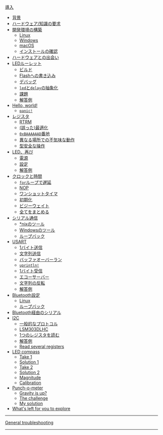 [導入](README.md)
- [背景](01-background/README.md)
- [ハードウェア/知識の要求](02-requirements/README.md)
- [開発環境の構築](03-setup/README.md)
    - [Linux](03-setup/linux.md)
    - [Windows](03-setup/windows.md)
    - [macOS](03-setup/macos.md)
    - [インストールの確認](03-setup/verify.md)
- [ハードウェアとの出会い](04-meet-your-hardware/README.md)
- [LEDルーレット](05-led-roulette/README.md)
    - [ビルド](05-led-roulette/build-it.md)
    - [Flashへの書き込み](05-led-roulette/flash-it.md)
    - [デバッグ](05-led-roulette/debug-it.md)
    - [`led`と`delay`の抽象化](05-led-roulette/the-led-and-delay-abstractions.md)
    - [課題](05-led-roulette/the-challenge.md)
    - [解答例](05-led-roulette/my-solution.md)
- [Hello, world!](06-hello-world/README.md)
    - [`panic!`](06-hello-world/panic.md)
- [レジスタ](07-registers/README.md)
    - [RTRM](07-registers/rtrm.md)
    - [(誤った)最適化](07-registers/optimization.md)
    - [`0xBAAAAAAD`番地](07-registers/bad-address.md)
    - [異なる場所での不気味な動作](07-registers/spooky-action-at-a-distance.md)
    - [型安全な操作](07-registers/type-safe-manipulation.md)
- [LED、再び](08-leds-again/README.md)
    - [電源](08-leds-again/power.md)
    - [設定](08-leds-again/configuration.md)
    - [解答例](08-leds-again/the-solution.md)
- [クロックと時間](09-clocks-and-timers/README.md)
    - [`for`ループで遅延](09-clocks-and-timers/for-loop-delays.md)
    - [NOP](09-clocks-and-timers/nop.md)
    - [ワンショットタイマ](09-clocks-and-timers/one-shot-timer.md)
    - [初期化](09-clocks-and-timers/initialization.md)
    - [ビジーウェイト](09-clocks-and-timers/busy-waiting.md)
    - [全てをまとめる](09-clocks-and-timers/putting-it-all-together.md)
- [シリアル通信](10-serial-communication/README.md)
    - [*nixのツール](10-serial-communication/nix-tooling.md)
    - [Windowsのツール](10-serial-communication/windows-tooling.md)
    - [ループバック](10-serial-communication/loopbacks.md)
- [USART](11-usart/README.md)
    - [1バイト送信](11-usart/send-a-single-byte.md)
    - [文字列送信](11-usart/send-a-string.md)
    - [バッファオーバーラン](11-usart/buffer-overrun.md)
    - [`uprintln!`](11-usart/uprintln.md)
    - [1バイト受信](11-usart/receive-a-single-byte.md)
    - [エコーサーバー](11-usart/echo-server.md)
    - [文字列の反転](11-usart/reverse-a-string.md)
    - [解答例](11-usart/my-solution.md)
- [Bluetooth設定](12-bluetooth-setup/README.md)
    - [Linux](12-bluetooth-setup/linux.md)
    - [ループバック](12-bluetooth-setup/loopback.md)
    <!-- - [AT commands]() -->
- [Bluetooth経由のシリアル](13-serial-over-bluetooth/README.md)
- [I2C](14-i2c/README.md)
    - [一般的なプロトコル](14-i2c/the-general-protocol.md)
    - [LSM303DLHC](14-i2c/lsm303dlhc.md)
    - [1つのレジスタを読む](14-i2c/read-a-single-register.md)
    - [解答例](14-i2c/the-solution.md)
    - [Read several registers](14-i2c/read-several-registers.md)
- [LED compass](15-led-compass/README.md)
    - [Take 1](15-led-compass/take-1.md)
    - [Solution 1](15-led-compass/solution-1.md)
    - [Take 2](15-led-compass/take-2.md)
    - [Solution 2](15-led-compass/solution-2.md)
    - [Magnitude](15-led-compass/magnitude.md)
    - [Calibration](15-led-compass/calibration.md)
- [Punch-o-meter](16-punch-o-meter/README.md)
    - [Gravity is up?](16-punch-o-meter/gravity-is-up.md)
    - [The challenge](16-punch-o-meter/the-challenge.md)
    - [My solution](16-punch-o-meter/my-solution.md)
- [What's left for you to explore](explore.md)

---

[General troubleshooting](appendix/1-general-troubleshooting/README.md)

<!-- - [Async IO: The future](17-async-io-the-future/README.md) -->
<!--     - [Timer](17-async-io-the-future/timer.md) -->
<!--     - [Serial](17-async-io-the-future/serial.md) -->
<!--     - [The challenge](17-async-io-the-future/the-challenge.md) -->
<!--     - [My solution](17-async-io-the-future/my-solution.md) -->
<!--     - [Another challenge](17-async-io-the-future/another-challenge.md) -->
<!--     - [My other solution](17-async-io-the-future/my-other-solution.md) -->
<!--     - [More challenges](17-async-io-the-future/more-challenges.md) -->
---
